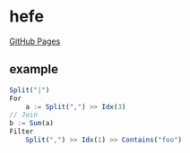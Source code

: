 # hefe

[GitHub Pages](https://mercurywave.github.io/hefe/)

## example

```ts
Split("|")
For
    a := Split(",") >> Idx(3)
// Join
b := Sum(a)
Filter
    Split(",") >> Idx(1) >> Contains("foo")
```